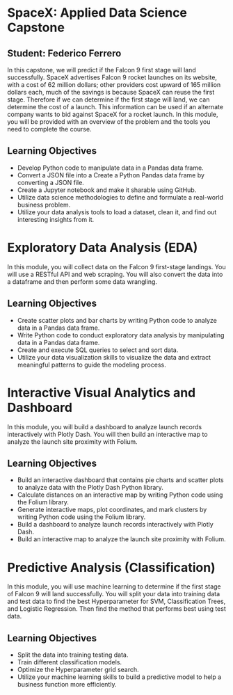 # SpaceX: Applied Data Science Capstone
## Student: Federico Ferrero
In this capstone, we will predict if the Falcon 9 first stage will land successfully. SpaceX advertises Falcon 9 rocket launches on its website, with a cost of 62 million dollars; other providers cost upward of 165 million dollars each, much of the savings is because SpaceX can reuse the first stage. Therefore if we can determine if the first stage will land, we can determine the cost of a launch. This information can be used if an alternate company wants to bid against SpaceX for a rocket launch. In this module, you will be provided with an overview of the problem and the tools you need to complete the course.

## Learning Objectives
- Develop Python code to manipulate data in a Pandas data frame.
- Convert a JSON file into a Create a Python Pandas data frame by converting a JSON file.
- Create a Jupyter notebook and make it sharable using GitHub.
- Utilize data science methodologies to define and formulate a real-world business problem.
- Utilize your data analysis tools to load a dataset, clean it, and find out interesting insights from it.


# Exploratory Data Analysis (EDA)
In this module, you will collect data on the Falcon 9 first-stage landings. You will use a RESTful API and web scraping. You will also convert the data into a dataframe and then perform some data wrangling.

## Learning Objectives
- Create scatter plots and bar charts by writing Python code to analyze data in a Pandas data frame.
- Write Python code to conduct exploratory data analysis by manipulating data in a Pandas data frame.
- Create and execute SQL queries to select and sort data.
- Utilize your data visualization skills to visualize the data and extract meaningful patterns to guide the modeling process.

# Interactive Visual Analytics and Dashboard
In this module, you will build a dashboard to analyze launch records interactively with Plotly Dash. You will then build an interactive map to analyze the launch site proximity with Folium.

## Learning Objectives
- Build an interactive dashboard that contains pie charts and scatter plots to analyze data with the Plotly Dash Python library.
- Calculate distances on an interactive map by writing Python code using the Folium library.
- Generate interactive maps, plot coordinates, and mark clusters by writing Python code using the Folium library.
- Build a dashboard to analyze launch records interactively with Plotly Dash.
- Build an interactive map to analyze the launch site proximity with Folium.

# Predictive Analysis (Classification)
In this module, you will use machine learning to determine if the first stage of Falcon 9 will land successfully. You will split your data into training data and test data to find the best Hyperparameter for SVM, Classification Trees, and Logistic Regression. Then find the method that performs best using test data.

## Learning Objectives
- Split the data into training testing data.
- Train different classification models.
- Optimize the Hyperparameter grid search.
- Utilize your machine learning skills to build a predictive model to help a business function more efficiently.
